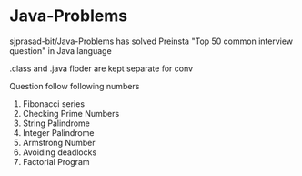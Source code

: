 # Java-Problems
sjprasad-bit/Java-Problems has solved Preinsta "Top 50 common interview question" in Java language

.class and .java floder are kept separate for conv

Question follow following numbers <br>
1. Fibonacci series <br>
2. Checking Prime Numbers <br>
3. String Palindrome <br>
4. Integer Palindrome <br>
5. Armstrong Number <br>
6. Avoiding deadlocks <br>
7. Factorial Program <br>
